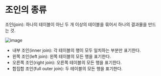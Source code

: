 # 조인의 종류
조인(join): 하나의 테이블이 아닌 두 개 이상의 테이블을 묶어서 하나의 결과물을 만드는 것.  
  
![image](https://user-images.githubusercontent.com/91110192/200181792-59f731ed-748d-4c2f-a0bb-ad2af2beaedc.png)
  
- 내부 조인(inner join): 각 테이블의 행이 모두 일치하는 부분만 표기한다.
- 왼쪽 조인(left join): 왼쪽 테이블의 모든 행을 표기한다.
- 오른쪽 조인(right join): 오른쪽 테이블의 모든 행을 표기한다.
- 합집합 조인(full outer join): 두 테이블의 모든 행을 표기한다.
